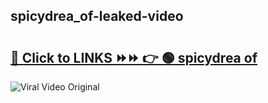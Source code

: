 
 ## spicydrea_of-leaked-video 

# <h2><a href="https://clipsfans.com/spicydrea_of&ref=git">🔗 Click to LINKS ⏩⏩ 👉 🟢 spicydrea of </a></h2>

<a href="https://clipsfans.com/spicydrea_of&ref=git" rel="nofollow" data-target="animated-image.originalLink"><img src="https://i.ibb.co.com/xMMVF88/686577567.gif" alt="Viral Video Original" style="max-width: 100%; display: inline-block;" data-target="animated-image.originalImage"></a>
